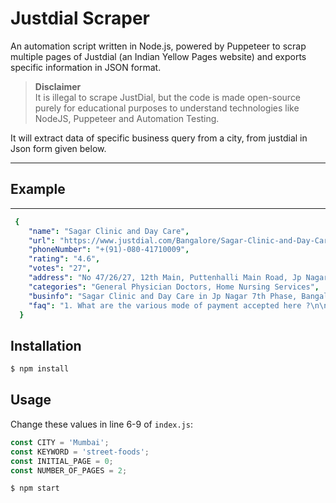 # Justdial Scraper

An automation script written in Node.js, powered by Puppeteer to scrap multiple pages of Justdial (an Indian Yellow Pages website) and exports specific information in JSON format.

> **Disclaimer**  
> It is illegal to scrape JustDial, but the code is made open-source purely for educational purposes to understand technologies like NodeJS, Puppeteer and Automation Testing.

It will extract data of specific business query from a city, from justdial in Json form given below.

---

## Example

---

```yaml
 {
    "name": "Sagar Clinic and Day Care",
    "url": "https://www.justdial.com/Bangalore/Sagar-Clinic-and-Day-Care-Near-Petrol-Bunk-Jp-Nagar-7th-Phase/080PXX80-XX80-190215112653-J9Y1_BZDET?xid=QmFuZ2Fsb3JlIERvY3RvcnM=",
    "phoneNumber": "+(91)-080-41710009",
    "rating": "4.6",
    "votes": "27",
    "address": "No 47/26/27, 12th Main, Puttenhalli Main Road, Jp Nagar 7th Phase, Bangalore - 560078, Near Petrol Bunk",
    "categories": "General Physician Doctors, Home Nursing Services",
    "businfo": "Sagar Clinic and Day Care in Jp Nagar 7th Phase, Bangalore\n\nSagar Clinic and Day Care in Bangalore is one of the leading businesses in the Physiotherapists For Joint Pain."
    "faq": "1. What are the various mode of payment accepted here ?\n\nYou can make payment Via Cash, Master Card, Credit Card.\n\n2. Which is the nearest landmark ?\n\nYou can easily locate the establishment as it is in close proximity to Near Petrol Bunk"
  }
```

## Installation

```sh
$ npm install
```

## Usage

Change these values in line 6-9 of `index.js`:

```javascript
const CITY = 'Mumbai';
const KEYWORD = 'street-foods';
const INITIAL_PAGE = 0;
const NUMBER_OF_PAGES = 2;
```

```sh
$ npm start
```
